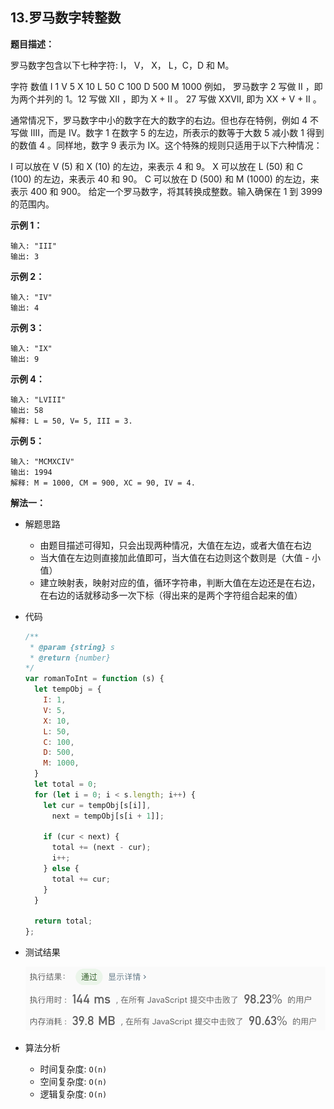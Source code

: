 ## 13.罗马数字转整数

**题目描述：** 

罗马数字包含以下七种字符: I， V， X， L，C，D 和 M。

字符          数值
I             1
V             5
X             10
L             50
C             100
D             500
M             1000
例如， 罗马数字 2 写做 II ，即为两个并列的 1。12 写做 XII ，即为 X + II 。 27 写做  XXVII, 即为 XX + V + II 。

通常情况下，罗马数字中小的数字在大的数字的右边。但也存在特例，例如 4 不写做 IIII，而是 IV。数字 1 在数字 5 的左边，所表示的数等于大数 5 减小数 1 得到的数值 4 。同样地，数字 9 表示为 IX。这个特殊的规则只适用于以下六种情况：

I 可以放在 V (5) 和 X (10) 的左边，来表示 4 和 9。
X 可以放在 L (50) 和 C (100) 的左边，来表示 40 和 90。 
C 可以放在 D (500) 和 M (1000) 的左边，来表示 400 和 900。
给定一个罗马数字，将其转换成整数。输入确保在 1 到 3999 的范围内。



**示例 1：**

``` 
输入: "III"
输出: 3
```

**示例 2：**

``` 
输入: "IV"
输出: 4
```

**示例 3：**

``` 
输入: "IX"
输出: 9
```

**示例 4：**

``` 
输入: "LVIII"
输出: 58
解释: L = 50, V= 5, III = 3.
```

**示例 5：**

``` 
输入: "MCMXCIV"
输出: 1994
解释: M = 1000, CM = 900, XC = 90, IV = 4.
```

**解法一：**

- 解题思路
  
  - 由题目描述可得知，只会出现两种情况，大值在左边，或者大值在右边
  - 当大值在左边则直接加此值即可，当大值在右边则这个数则是（大值 - 小值）
  - 建立映射表，映射对应的值，循环字符串，判断大值在左边还是在右边，在右边的话就移动多一次下标（得出来的是两个字符组合起来的值）
  
- 代码

  ``` javascript
  /**
   * @param {string} s
   * @return {number}
  */
  var romanToInt = function (s) {
    let tempObj = {
      I: 1,
      V: 5,
      X: 10,
      L: 50,
      C: 100,
      D: 500,
      M: 1000,
    }
    let total = 0;
    for (let i = 0; i < s.length; i++) {
      let cur = tempObj[s[i]],
        next = tempObj[s[i + 1]];

      if (cur < next) {
        total += (next - cur);
        i++;
      } else {
        total += cur;
      }
    }

    return total;
  };
  ```

- 测试结果

  ![](./result.png)

- 算法分析

  - 时间复杂度: `O(n)`
  - 空间复杂度: `O(n)`
  - 逻辑复杂度: `O(n)`


